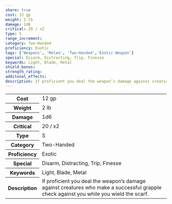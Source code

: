 ```yaml
---
share: true
cost: 12 gp
weight: 2 lb
damage: 1d6
critical: 20 / x2
type: S
range_increment: 
category: Two-Handed
proficiency: Exotic
tags: ['Weapons', 'Melee', 'Two-Handed','Exotic-Weapon']
special: Disarm, Distracting, Trip, Finesse
keywords: Light, Blade, Metal
shield_bonus: 
strength_rating: 
additonal_effects: 
description: If proficient you deal the weapon’s damage against creatures who make a successful grapple check against you while you wield the scarf.
---
```

<p><span style="overflow-x: auto;"><table><tbody><tr><th>Cost</th><td>12 gp</td></tr><tr><th>Weight</th><td>2 lb</td></tr><tr><th>Damage</th><td>1d6</td></tr><tr><th>Critical</th><td>20 / x2</td></tr><tr><th>Type</th><td>S</td></tr><tr><th>Category</th><td>Two-Handed</td></tr><tr><th>Proficiency</th><td>Exotic</td></tr><tr><th>Special</th><td>Disarm, Distracting, Trip, Finesse</td></tr><tr><th>Keywords</th><td>Light, Blade, Metal</td></tr><tr><th>Description</th><td>If proficient you deal the weapon’s damage against creatures who make a successful grapple check against you while you wield the scarf.</td></tr></tbody></table></span></p>